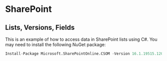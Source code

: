 # SharePoint

## Lists, Versions, Fields

This is an example of how to access data in SharePoint lists using C#. You may need to install the following NuGet package:

```python
Install-Package Microsoft.SharePointOnline.CSOM -Version 16.1.19515.12000
```
